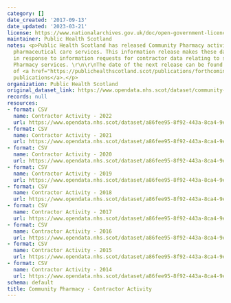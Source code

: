 ```yaml
---
category: []
date_created: '2017-09-13'
date_updated: '2023-03-21'
license: https://www.nationalarchives.gov.uk/doc/open-government-licence/version/3/
maintainer: Public Health Scotland
notes: <p>Public Health Scotland has released Community Pharmacy activity and direct
  pharmaceutical care services. This information release makes these data available
  in response to information requests for contractor data relating to specific Community
  Pharmacy services. \r\n\r\nThe date of the next release can be found on our list
  of <a href="https://publichealthscotland.scot/publications/forthcoming-publications/">forthcoming
  publications</a>.</p>
organization: Public Health Scotland
original_dataset_link: https://www.opendata.nhs.scot/dataset/community-pharmacy-contractor-activity
records: null
resources:
- format: CSV
  name: Contractor Activity - 2022
  url: https://www.opendata.nhs.scot/dataset/a86fee95-8f92-443a-8ca4-9e814557f3a5/resource/39fe35f5-3af9-42ae-a791-c13a0c2a3e09/download/contractor-activity-2022.csv
- format: CSV
  name: Contractor Activity - 2021
  url: https://www.opendata.nhs.scot/dataset/a86fee95-8f92-443a-8ca4-9e814557f3a5/resource/58f982d6-47e7-4773-bb6e-5064115c5f81/download/contractor-activity-2021.csv
- format: CSV
  name: Contractor Activity - 2020
  url: https://www.opendata.nhs.scot/dataset/a86fee95-8f92-443a-8ca4-9e814557f3a5/resource/29a583a9-0527-4d60-a193-09a20cfb5069/download/contractor-activity-2020.csv
- format: CSV
  name: Contractor Activity - 2019
  url: https://www.opendata.nhs.scot/dataset/a86fee95-8f92-443a-8ca4-9e814557f3a5/resource/80274dba-3cca-4e31-8d0c-0a90c1ae46da/download/contractor-activity-2019.csv
- format: CSV
  name: Contractor Activity - 2018
  url: https://www.opendata.nhs.scot/dataset/a86fee95-8f92-443a-8ca4-9e814557f3a5/resource/a3484d2f-f744-4d20-876c-6e3db2909db6/download/contractor-activity-2018.csv
- format: CSV
  name: Contractor Activity - 2017
  url: https://www.opendata.nhs.scot/dataset/a86fee95-8f92-443a-8ca4-9e814557f3a5/resource/61f6e164-8e7e-4282-b691-50fbb14fd11c/download/contractor-activity-2017.csv
- format: CSV
  name: Contractor Activity - 2016
  url: https://www.opendata.nhs.scot/dataset/a86fee95-8f92-443a-8ca4-9e814557f3a5/resource/0ae561a7-e861-4854-8017-966bc6ad5eaf/download/contractor-activity-2016.csv
- format: CSV
  name: Contractor Activity - 2015
  url: https://www.opendata.nhs.scot/dataset/a86fee95-8f92-443a-8ca4-9e814557f3a5/resource/324c5d87-5d95-41aa-be38-140328d40b73/download/contractor-activity-2015.csv
- format: CSV
  name: Contractor Activity - 2014
  url: https://www.opendata.nhs.scot/dataset/a86fee95-8f92-443a-8ca4-9e814557f3a5/resource/9c22675d-c83f-4245-a0bd-0f1de64fa145/download/contractor-activity-2014.csv
schema: default
title: Community Pharmacy - Contractor Activity
---
```

